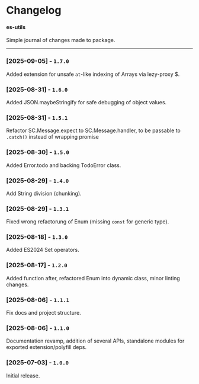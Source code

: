 # Changelog
#### es-utils

Simple journal of changes made to package.

---

### [2025-09-05] - `1.7.0`

Added extension for unsafe `at`-like indexing of Arrays via lezy-proxy $.

### [2025-08-31] - `1.6.0`

Added JSON.maybeStringify for safe debugging of object values.

### [2025-08-31] - `1.5.1`

Refactor SC.Message.expect to SC.Message.handler, to be passable to `.catch()` instead of wrapping promise

### [2025-08-30] - `1.5.0`

Added Error.todo and backing TodoError class.

### [2025-08-29] - `1.4.0`

Add String division (chunking).

### [2025-08-29] - `1.3.1`

Fixed wrong refactorung of Enum (missing `const` for generic type). 

### [2025-08-18] - `1.3.0`

Added ES2024 Set operators.

### [2025-08-17] - `1.2.0`

Added function after, refactored Enum into dynamic class, minor linting changes.

### [2025-08-06] - `1.1.1`

Fix docs and project structure.

### [2025-08-06] - `1.1.0`

Documentation revamp, addition of several APIs, standalone modules for exported extension/polyfill deps.

### [2025-07-03] - `1.0.0`

Initial release.
